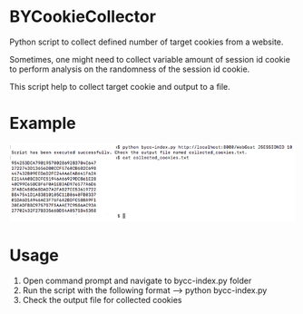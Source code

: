# BYCookieCollector
Python script to collect defined number of target cookies from a website.

Sometimes, one might need to collect variable amount of session id cookie to perform analysis on the randomness of the session id cookie.

This script help to collect target cookie and output to a file.

Example
=======
![Hello](https://github.com/bayinmin/BYResources/blob/master/BYCookieCollector/pic-bycookiecollector-usage.png)


Usage
=====
1. Open command prompt and navigate to bycc-index.py folder
2. Run the script with the following format --> python bycc-index.py <url> <cookie name> <cookie count>
3. Check the output file for collected cookies





